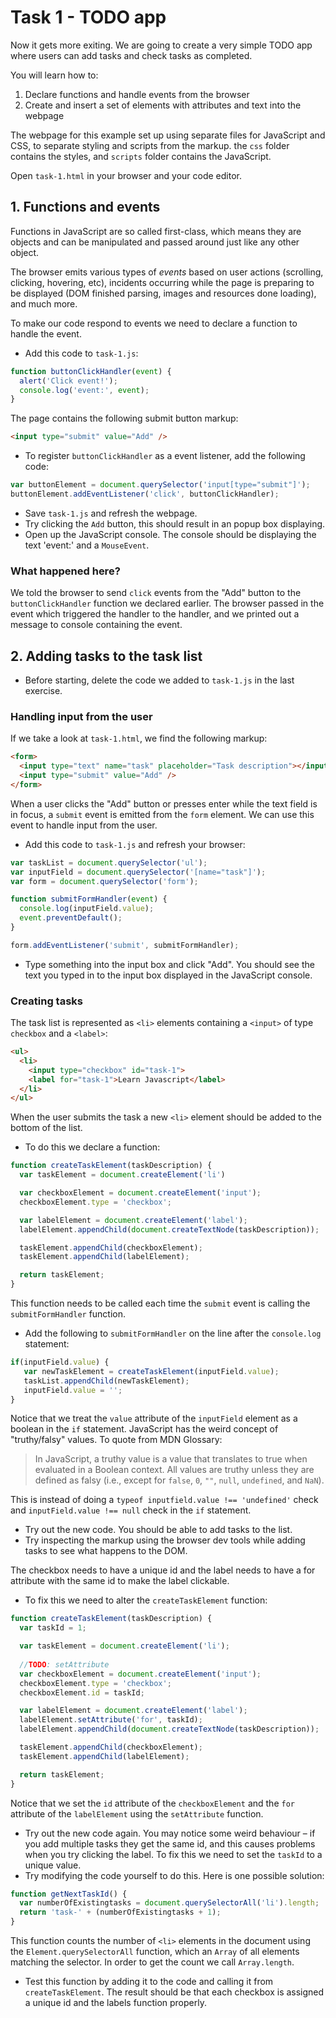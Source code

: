 # Task 1 - TODO app

Now it gets more exiting. We are going to create a very simple TODO app where users can add tasks and check tasks as completed.

You will learn how to:
 1. Declare functions and handle events from the browser
 2. Create and insert a set of elements with attributes and text into the webpage

The webpage for this example set up using separate files for JavaScript and CSS, to separate styling and scripts from the markup. the `css` folder contains the styles, and `scripts` folder contains the JavaScript.

Open `task-1.html` in your browser and your code editor.

## 1. Functions and events
Functions in JavaScript are so called first-class, which means they are objects and can be manipulated and passed around just like any other object.

The browser emits various types of _events_ based on user actions (scrolling, clicking, hovering, etc), incidents occurring while the page is preparing to be displayed (DOM finished parsing, images and resources done loading), and much more.

To make our code respond to events we need to declare a function to handle the event.

* Add this code to `task-1.js`:

```javascript
function buttonClickHandler(event) {
  alert('Click event!');
  console.log('event:', event);
}
```

The page contains the following submit button markup:
```html
<input type="submit" value="Add" />
```

* To register `buttonClickHandler` as a event listener, add the following code:

```javascript
var buttonElement = document.querySelector('input[type="submit"]');
buttonElement.addEventListener('click', buttonClickHandler);
```

* Save `task-1.js` and refresh the webpage.
* Try clicking the `Add` button, this should result in an popup box displaying.
* Open up the JavaScript console. The console should be displaying the text 'event:' and a `MouseEvent`.

### What happened here?

We told the browser to send `click` events from the "Add" button to the `buttonClickHandler` function we declared earlier. The browser passed in the event which triggered the handler to the handler, and we printed out a message to console containing the event.

## 2. Adding tasks to the task list

* Before starting, delete the code we added to `task-1.js` in the last exercise.

### Handling input from the user

If we take a look at `task-1.html`, we find the following markup:

```html
<form>
  <input type="text" name="task" placeholder="Task description"></input>
  <input type="submit" value="Add" />
</form>
```

When a user clicks the "Add" button or presses enter while the text field is in focus, a `submit` event is emitted from the `form` element. We can use this event to handle input from the user.

* Add this code to `task-1.js` and refresh your browser:

```javascript
var taskList = document.querySelector('ul');
var inputField = document.querySelector('[name="task"]');
var form = document.querySelector('form');

function submitFormHandler(event) {
  console.log(inputField.value);
  event.preventDefault();
}

form.addEventListener('submit', submitFormHandler);
```

* Type something into the input box and click "Add". You should see the text you typed in to the input box displayed in the JavaScript console.

### Creating tasks

The task list is represented as `<li>` elements containing a `<input>` of type `checkbox` and a `<label>`:

```html
<ul>
  <li>
    <input type="checkbox" id="task-1">
    <label for="task-1">Learn Javascript</label>
  </li>
</ul>
```

When the user submits the task a new `<li>` element should be added to the bottom of the list. 

* To do this we declare a function:

```javascript
function createTaskElement(taskDescription) {
  var taskElement = document.createElement('li')

  var checkboxElement = document.createElement('input');
  checkboxElement.type = 'checkbox';

  var labelElement = document.createElement('label');
  labelElement.appendChild(document.createTextNode(taskDescription));

  taskElement.appendChild(checkboxElement);
  taskElement.appendChild(labelElement);

  return taskElement;
}
```

This function needs to be called each time the `submit` event is calling the `submitFormHandler` function. 

* Add the following to `submitFormHandler` on the line after the `console.log` statement:

```javascript
if(inputField.value) {
   var newTaskElement = createTaskElement(inputField.value);
   taskList.appendChild(newTaskElement);
   inputField.value = '';
}
```

Notice that we treat the `value` attribute of the `inputField` element as a boolean in the `if` statement. JavaScript has the weird concept of "truthy/falsy" values. To quote from MDN Glossary: 

> In JavaScript, a truthy value is a value that translates to true when evaluated in a Boolean context. All values are truthy unless they are defined as falsy (i.e., except for `false`, `0`, `""`, `null`, `undefined`, and `NaN`).

This is instead of doing a `typeof inputfield.value !== 'undefined'` check and `inputField.value !== null` check in the `if` statement.

* Try out the new code. You should be able to add tasks to the list. 
* Try inspecting the markup using the browser dev tools while adding tasks to see what happens to the DOM.

The checkbox needs to have a unique id and the label needs to have a for attribute with the same id to make the label clickable. 

* To fix this we need to alter the `createTaskElement` function:

```javascript
function createTaskElement(taskDescription) {
  var taskId = 1;

  var taskElement = document.createElement('li');
  
  //TODO: setAttribute
  var checkboxElement = document.createElement('input');
  checkboxElement.type = 'checkbox';
  checkboxElement.id = taskId;

  var labelElement = document.createElement('label');
  labelElement.setAttribute('for', taskId);
  labelElement.appendChild(document.createTextNode(taskDescription));

  taskElement.appendChild(checkboxElement);
  taskElement.appendChild(labelElement);

  return taskElement;
}
```
Notice that we set the `id` attribute of the `checkboxElement` and the `for` attribute of the `labelElement` using the `setAttribute` function.

* Try out the new code again. You may notice some weird behaviour &ndash; if you add multiple tasks they get the same id, and this causes problems when you try clicking the label. To fix this we need to set the `taskId` to a unique value.
* Try modifying the code yourself to do this. Here is one possible solution:

```javascript
function getNextTaskId() {
  var numberOfExistingtasks = document.querySelectorAll('li').length;
  return 'task-' + (numberOfExistingtasks + 1);
}
```

This function counts the number of `<li>` elements in the document using the `Element.querySelectorAll` function, which an `Array` of all elements matching the selector. In order to get the count we call `Array.length`.

* Test this function by adding it to the code and calling it from `createTaskElement`. The result should be that each checkbox is assigned a unique id and the labels function properly.
